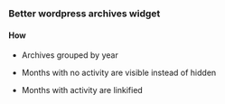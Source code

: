 ### Better wordpress archives widget

#### How

* Archives grouped by year

* Months with no activity are visible instead of hidden

* Months with activity are linkified
